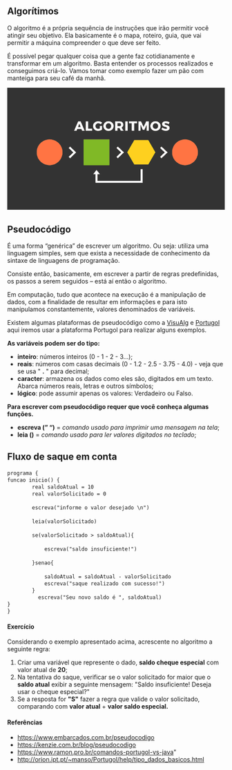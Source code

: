## Algorítimos

O algoritmo é a própria sequência de instruções que irão permitir você atingir seu objetivo. Ela basicamente é o mapa, roteiro, guia, que vai permitir a máquina compreender o que deve ser feito.

É possível pegar qualquer coisa que a gente faz cotidianamente e transformar em um algoritmo. Basta entender os processos realizados e conseguimos criá-lo. Vamos tomar como exemplo fazer um pão com manteiga para seu café da manhã.

![](../assets/img/algoritimos-1.png)

## Pseudocódigo

É uma forma “genérica” de escrever um algoritmo. Ou seja: utiliza uma linguagem simples, sem que exista a necessidade de conhecimento da sintaxe de linguagens de programação.

Consiste então, basicamente, em escrever a partir de regras predefinidas, os passos a serem seguidos – está aí então o algoritmo.

Em computação, tudo que acontece na execução é a manipulação de dados, com a finalidade de resultar em informações e para isto manipulamos constantemente, valores denominados de variáveis.

Existem algumas plataformas de pseudocódigo como a [VisuAlg](https://visualg3.com.br/) e [Portugol](https://portugol-webstudio.cubos.io/ide) aqui iremos usar a plataforma Portugol para realizar alguns exemplos.

**As variáveis podem ser do tipo:**

* **inteiro**: números inteiros (0 - 1 - 2 - 3…);
* **reais**: números com casas decimais (0 - 1.2 - 2.5 - 3.75 - 4.0) - veja que se usa " **.** " para decimal;
* **caracter**: armazena os dados como eles são, digitados em um texto. Abarca números reais, letras e outros símbolos;
* **lógico**: pode assumir apenas os valores: Verdadeiro ou Falso.&#x20;

**Para escrever com pseudocódigo requer que você conheça algumas funções.**

* **escreva (” “)** = _comando usado para imprimir uma mensagem na tela_;
* **leia ()** = _comando usado para ler valores digitados no teclado_;

## Fluxo de saque em conta

```
programa {
funcao inicio() {
        real saldoAtual = 10
        real valorSolicitado = 0
        
        escreva("informe o valor desejado \n")
        
        leia(valorSolicitado)
        
        se(valorSolicitado > saldoAtual){
            
            escreva("saldo insuficiente!")
        
        }senao{
        
            saldoAtual = saldoAtual - valorSolicitado
            escreva("saque realizado com sucesso!")        
        }
          escreva("Seu novo saldo é ", saldoAtual)
}
}

```

#### Exercício

Considerando o exemplo apresentado acima, acrescente no algoritmo a seguinte regra:

1. Criar uma variável que represente o dado, **saldo cheque especial** com valor atual de **20**;
2. Na tentativa do saque, verificar se o valor solicitado for maior que o **saldo atual** exibir a seguinte mensagem: "Saldo insuficiente! Deseja usar o cheque especial?"
3. Se a resposta for **"S"** fazer a regra que valide o valor solicitado, comparando com **valor atual** + **valor saldo especial.**

#### Referências

* https://www.embarcados.com.br/pseudocodigo
* https://kenzie.com.br/blog/pseudocodigo
* https://www.ramon.pro.br/comandos-portugol-vs-java"
* http://orion.ipt.pt/~manso/Portugol/help/tipo_dados_basicos.html
